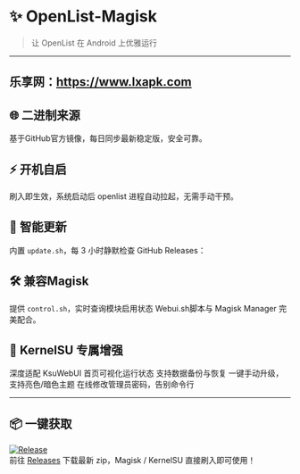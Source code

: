 # ✨ OpenList-Magisk  
> 让 OpenList 在 Android 上优雅运行

---------------------------
乐享网：https://www.lxapk.com
---------------------------

## 🌐 二进制来源  
基于GitHub官方镜像，每日同步最新稳定版，安全可靠。

## ⚡ 开机自启  
刷入即生效，系统启动后 openlist 进程自动拉起，无需手动干预。

## 🔄 智能更新  
内置 `update.sh`，每 3 小时静默检查 GitHub Releases：  


## 🛠 兼容Magisk  
提供 `control.sh`，实时查询模块启用状态
Webui.sh脚本与 Magisk Manager 完美配合。

## 🚀 KernelSU 专属增强  
深度适配 KsuWebUI
首页可视化运行状态
支持数据备份与恢复
一键手动升级，支持亮色/暗色主题
在线修改管理员密码，告别命令行

---

## 📦 一键获取  
[![Release](https://img.shields.io/github/v/release/你的用户名/OpenList-magisk?color=ff69b4&logo=github)](https://github.com/Lxapk/OpenList-magisk/releases/latest)  
前往 [Releases](https://github.com/Lxapk/OpenList-magisk/releases/latest) 下载最新 zip，Magisk / KernelSU 直接刷入即可使用！
